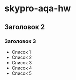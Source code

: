 # skypro-aqa-hw

## Заголовок 2

### Заголовок 3 

- Список 1
- Список 2
- Список 3
- Список 4
- Список 5
